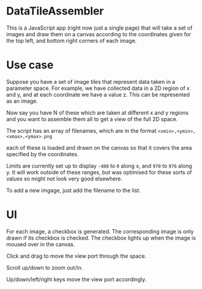 # DataTileAssembler

This is a JavaScript app (right now just a single page) that will take a set of images and draw them on a canvas according to the coordinates given for the top left, and bottom right corners of each image.

# Use case

Suppose you have a set of image tiles that represent data taken in a parameter space.  For example, we have collected data in a 2D region of x and y, and at each coordinate we have a value z.
This can be represented as an image.

Now say you have N of these which are taken at different x and y regions and you want to assemble them all to get a view of the full 2D space.

The script has an array of filenames, which are in the format
`<xmin>,<ymin>,<xmax>,<ymax>.png`

each of these is loaded and drawn on the canvas so that it covers the area specified by the coordinates.

Limits are currently set up to display `-400` to `0` along x, and `970` to `976` along y.  It will work outside of these ranges, but was optimised for these sorts of values so might not look very good elsewhere.

To add a new imgage, just add the filename to the list.

# UI

For each image, a checkbox is generated.  The corresponding image is only drawn if its checkbox is checked.  The checkbox lights up when the image is moused over in the canvas.

Click and drag to move the view port through the space.

Scroll up/down to zoom out/in.

Up/down/left/right keys move the view port accordingly.
